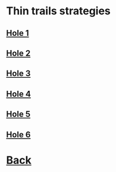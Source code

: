 # Thin trails strategies

## [Hole 1](thin-trails/1.md)
## [Hole 2](thin-trails/2.md)
## [Hole 3](thin-trails/3.md)
## [Hole 4](thin-trails/4.md)
## [Hole 5](thin-trails/5.md)
## [Hole 6](thin-trails/6.md)

# [Back](../README.md)
